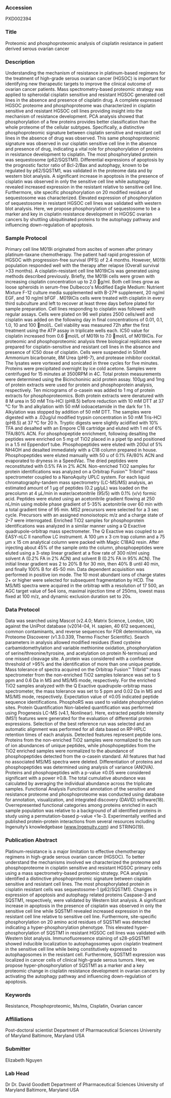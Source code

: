 ### Accession
PXD002394

### Title
Proteomic and phosphoproteomic analysis of cisplatin resistance in patient derived serous ovarian cancer

### Description
Understanding the mechanism of resistance in platinum-based regimens for the treatment of high-grade serous ovarian cancer (HGSOC) is important for identifying new therapeutic targets to improve the clinical outcome of ovarian cancer patients. Mass spectrometry-based proteomic strategy was applied to spheroidal cisplatin sensitive and resistant HGSOC generated cell lines in the absence and presence of cisplatin drug. A complete expressed HGSOC proteome and phosphoproteome was characterized in cisplatin sensitive and resistant HGSOC cell lines providing insight into the mechanism of resistance development. PCA analysis showed that phosphorylation of a few proteins provides better classification than the whole proteome of the cellular subtypes. Specifically, a distinctive phosphoproteomic signature between cisplatin sensitive and resistant cell lines in the absence of drug was observed. This same phosphoproteomic signature was observed in our cisplatin sensitive cell line in the absence and presence of drug, indicating a vital role for phosphorylation of proteins in resistance development to cisplatin. The most phosphorylated protein was sequestosome (p62/SQSTM1). Differential expressions of apoptosis by the prognostic factor ratio of Bcl-2/Bax and autophagy, known to be regulated by p62/SQSTM1, was validated in the proteome data and by western blot analysis. A significant increase in apoptosis in the presence of cisplatin was observed in only the sensitive cell line while autophagy revealed increased expression in the resistant relative to sensitive cell line. Furthermore, site specific phosphorylation on 20 modified residues of sequestosome was characterized. Elevated expression of phosphorylation of sequestosome in resistant HGSOC cell lines was validated with western blot analysis. Here, we propose phosphorylation of sequestosome to be a marker and key in cisplatin resistance development in HGOSC ovarian cancers by shuttling ubiquitinated proteins to the autophagy pathway and influencing down-regulation of apoptosis.

### Sample Protocol
Primary cell line M019i originated from ascites of women after primary platinum-taxane chemotherapy. The patient had rapid progression of HGSOC with progression-free survival (PFS) of 2.4 months. However, M019i population responded well with the therapy after relapse (Overall survival >33 months). A cisplatin-resistant cell line M019iCis was generated using methods described previously. Briefly, the M019i cells were grown with increasing cisplatin concentration up to 2.0 g/ml. Both cell lines grow as loose spheroids in serum-free Dulbecco's Modified Eagle Medium: Nutrient Mixture F-12 culture media supplemented with B-27® supplement, 20 ng/ml EGF, and 10 ng/ml bFGF . M019iCis cells were treated with cisplatin in every third subculture and left to recover at least three days before plated for sample preparation. Cell lines responding to cisplatin was followed with regular assays. Cells were plated on 96 well plates 2500 cells/well and cisplatin was added on the following day in final concentrations of 0.01, 0.1, 1.0, 10 and 100 mol/L. Cell viability was measured 72h after the first treatment using the ATP assay in triplicate wells each. IC50 value for cisplatin increased from 0.6 mol/L of M019i to 7.0 mol/L of M019iCis. For proteomic and phosphoproteomic analysis three biological replicates were prepared for cisplatin-sensitive and resistant cell lines in the absence and presence of IC50 dose of cisplatin. Cells were suspended in 50mM Ammonium bicarbonate, 8M Urea (pH6-7), and protease inhibitor cocktail. The lysates were vortexed and sonicated in three cycles for five minutes. Proteins were precipitated overnight by ice cold acetone. Samples were centrifuged for 15 minutes at 3500RPM in 4C. Total protein measurements were determined using the Bicinchoninic acid protein assay. 100µg and 1mg of protein extracts were used for protein and phosphoprotein analysis, respectively. Ten micrograms of α-casein was added to 1 mg of protein extracts for phosphoproteomics. Both protein extracts were denatured with 8 M urea in 50 mM Tris-HCl (pH8.5) before reduction with 10 mM DTT at 37 °C for 1h and alkylation with 50 mM iodoacetamide in the dark for 1 h. Alkylation was stopped by addition of 50 mM DTT. The samples were digested with a .02ug/ul modified trypsin concentration in 50 mM Tris-HCl (pH8.5) at 37 °C for 20 h. Tryptic digests were slightly acidified with 10% TFA and desalted with an Empore C18 cartridge and eluted with 1 ml of 6% TFA/80% ACN. For phosphopeptide enrichment, following desalting the peptides were enriched on 5 mg of TiO2 placed in a pipet tip and positioned in a 1.5 ml Eppendorf tube. Phosphopeptides were eluted with 200ul of 5% NH4OH and desalted immediately with a C18 column prepared in house. Phosphopeptides were eluted manually with 50 u of 0.1% FA/80% ACN and evaporated to dryness in a SpeedVac. The dried peptides were reconstituted with 0.5% FA in 2% ACN.  Non-enriched TiO2 samples for protein identifications was analyzed on a Orbitrap Fusion™ Tribrid™ mass spectrometer coupled to a NanoAquity UPLC system. For each liquid chromatography-tandem mass spectrometry (LC-MS/MS) analysis, an estimated amount of 1 µg of peptides (0.2 µg/µL) was loaded on the precolumn at 4 µL/min in water/acetonitrile (95/5) with 0.1% (v/v) formic acid. Peptides were eluted using an acetonitrile gradient flowing at 250 nL/min using mobile phase gradient of 5-35% acetonitrile over 60 min with a total gradient time of 95 min. MS2 precursors were selected for a 3 sec cycle. Precursors with an assigned monoisotopic m/z and a charge state of 2–7 were interrogated.  Enriched TiO2 samples for phosphoprotein identifications was analyzed in a similar manner using a Q Exactive quadrupole-orbitrap mass spectrometer. The Q Exactive was coupled to an EASY-nLC II nanoflow LC instrument. A 100 µm x 3 cm trap column and a 75 µm x 15 cm analytical column were packed with Magic C18AQ resin. After injecting about 45% of the sample onto the column, phosphopeptides were eluted using a 3-step linear gradient at a flow rate of 300 nl/ml using solvent A (0.2% FA in 2% ACN) and solvent B (0.2% FA in 95% ACN). The initial linear gradient was 2 to 20% B for 30 min, then 40% B until 40 min, and finally 100% B for 45-50 min. Data dependent acquisition was performed in positive ion mode. The 10 most abundant ions of charge states 2+ or higher were selected for subsequent fragmentation by HCD. The MS/MS spectra were acquired in the orbitrap with a resolution of 17 500, an AGC target value of 5e4 ions, maximal injection time of 250ms, lowest mass fixed at 100 m/z, and dynamic exclusion duration set to 20s.

### Data Protocol
Data was searched using Mascot (v2.4.0; Matrix Science, London, UK) against the UniProt database (v2014-04, H. sapien, 40 612 sequences), common contaminants, and reverse sequences for FDR determination, via Proteome Discoverer (v1.3.0.339, Thermo Fischer Scientific). Search parameters in analysis allowed modified residues (fixed cysteine carbamidomethylation and variable methionine oxidation, phosphorylation of serine/threonine/tyrosine, and acetylation on protein N-terminus) and one missed cleavage site. A protein was considered with a confidence threshold of >95% and the identification of more than one unique peptide. Mass tolerance of spectra acquired on the Orbitrap Fusion™ Tribrid™ mass spectrometer from the non-enriched TiO2 samples tolerance was set to 5 ppm and 0.6 Da in MS and MS/MS mode, respectively. For the enriched TiO2 samples analyzed with the Q Exactive quadrupole-orbitrap mass spectrometer, the mass tolerance was set to 5 ppm and 0.02 Da in MS and MS/MS mode, respectively. Expectation value of ≤0.05 indicated peptide sequence identifications. PhosphoRS was used to validate phosphorylation sites. Protein Quantification Non-labeled quantification was performed using Progenesis LC-MS (v4.1, Nonlinear). Here, extracted peptide intensity (MS1) features were generated for the evaluation of differential protein expressions. Selection of the best reference run was selected and an automatic alignment was performed for all data based on RP-HPLC retention times of each analysis. Detected features represent peptide ions. Proteins from the non-enriched TiO2 samples were normalized to the sum of ion abundances of unique peptides, while phosphopeptides from the TiO2 enriched samples were normalized to the abundance of phosphopeptides detected from the α-casein standard. All features that had no associated MS/MS spectra were deleted. Differentiation of proteins and phosphopeptides was determined using analysis of variance (ANOVA). Proteins and phosphopeptides with a p-value ≤0.05 were considered significant with a power ≥0.8. The total cumulative abundance was calculated by averaging the individual abundance across the triplicate samples.  Functional Analysis Functional annotation of the sensitive and resistance proteome and phosphoproteome was conducted using database for annotation, visualization, and integrated discovery (DAVID) software(18). Overrepresented functional categories among proteins enriched in each sample population was relative to a background of all identified proteins in study using a permutation-based p-value <1e-3. Experimentally verified and published protein-protein interactions from several resources including Ingenuity’s knowledgebase (www.Ingenuity.com) and STRING(19).

### Publication Abstract
Platinum-resistance is a major limitation to effective chemotherapy regimens in high-grade serous ovarian cancer (HGSOC). To better understand the mechanisms involved we characterized the proteome and phosphoproteome in cisplatin sensitive and resistant HGSOC primary cells using a mass spectrometry-based proteomic strategy. PCA analysis identified a distinctive phosphoproteomic signature between cisplatin sensitive and resistant cell lines. The most phosphorylated protein in cisplatin resistant cells was sequestosome-1 (p62/SQSTM1). Changes in expression of apoptosis and autophagy related proteins Caspase-3 and SQSTM1, respectively, were validated by Western blot analysis. A significant increase in apoptosis in the presence of cisplatin was observed in only the sensitive cell line while SQSTM1 revealed increased expression in the resistant cell line relative to sensitive cell line. Furthermore, site-specific phosphorylation on 20 amino acid residues of SQSTM1 was detected indicating a hyper-phosphorylation phenotype. This elevated hyper-phosphorylation of SQSTM1 in resistant HGSOC cell lines was validated with Western blot analysis. Immunofluoresence staining of s28-pSQSTM1 showed inducible localization to autophagosomes upon cisplatin treatment in the sensitive cell line while being constitutively expressed to autophagosomes in the resistant cell. Furthermore, SQSTM1 expression was localized in cancer cells of clinical high-grade serous tumors. Here, we propose hyper-phosphorylation of SQSTM1 as a marker and a key proteomic change in cisplatin resistance development in ovarian cancers by activating the autophagy pathway and influencing down-regulation of apoptosis.

### Keywords
Resistance, Phosphoproteomic, Ms/ms, Cisplatin, Ovarian cancer

### Affiliations
Post-doctoral scientist
Department of Pharmaceutical Sciences University of Maryland Baltimore, Maryland USA

### Submitter
Elizabeth Nguyen

### Lab Head
Dr Dr. David Goodlett
Department of Pharmaceutical Sciences University of Maryland Baltimore, Maryland USA


